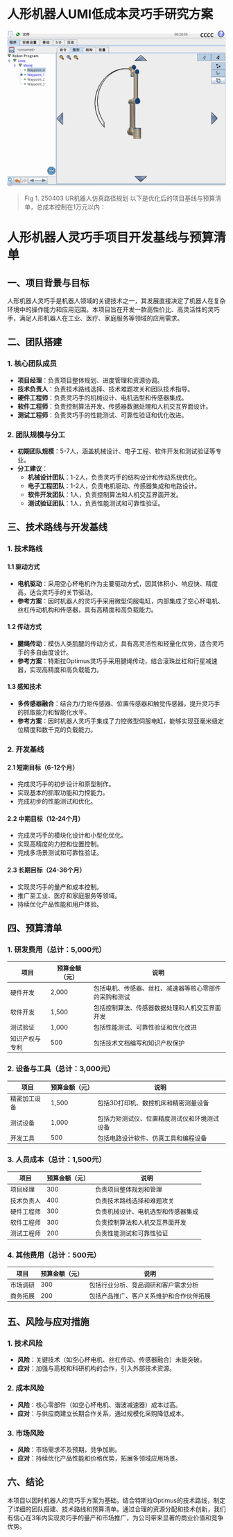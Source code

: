 # 人形机器人UMI低成本灵巧手研究方案
![UR机器人](../image/UR5%E8%B7%AF%E5%BE%84%E8%A7%84%E5%88%92.gif)
>Fig 1. 250403 UR机器人仿真路径规划
以下是优化后的项目基线与预算清单，总成本控制在1万元以内：

# 人形机器人灵巧手项目开发基线与预算清单

## 一、项目背景与目标
人形机器人灵巧手是机器人领域的关键技术之一，其发展直接决定了机器人在复杂环境中的操作能力和应用范围。本项目旨在开发一款高性价比、高灵活性的灵巧手，满足人形机器人在工业、医疗、家庭服务等领域的应用需求。

## 二、团队搭建
### 1. 核心团队成员
- **项目经理**：负责项目整体规划、进度管理和资源协调。
- **技术负责人**：负责技术路线选择、技术难题攻关和团队技术指导。
- **硬件工程师**：负责灵巧手的机械设计、电机选型和传感器集成。
- **软件工程师**：负责控制算法开发、传感器数据处理和人机交互界面设计。
- **测试工程师**：负责灵巧手的性能测试、可靠性验证和优化改进。

### 2. 团队规模与分工
- **初期团队规模**：5-7人，涵盖机械设计、电子工程、软件开发和测试验证等专业。
- **分工建议**：
  - **机械设计团队**：1-2人，负责灵巧手的结构设计和传动系统优化。
  - **电子工程团队**：1-2人，负责电机驱动、传感器集成和电路设计。
  - **软件开发团队**：1人，负责控制算法和人机交互界面开发。
  - **测试验证团队**：1人，负责性能测试和可靠性验证。

## 三、技术路线与开发基线
### 1. 技术路线
#### 1.1 驱动方式
- **电机驱动**：采用空心杯电机作为主要驱动方式，因其体积小、响应快、精度高，适合灵巧手的关节驱动。
- **参考方案**：因时机器人的灵巧手采用微型伺服电缸，内部集成了空心杯电机、丝杠传动机构和传感器，具有高精度和高负载能力。

#### 1.2 传动方式
- **腱绳传动**：模仿人类肌腱的传动方式，具有高灵活性和轻量化优势，适合灵巧手的多自由度设计。
- **参考方案**：特斯拉Optimus灵巧手采用腱绳传动，结合滚珠丝杠和行星减速器，实现高精度和高负载能力。

#### 1.3 感知技术
- **多传感器融合**：结合力/力矩传感器、位置传感器和触觉传感器，提升灵巧手的抓取能力和智能化水平。
- **参考方案**：因时机器人灵巧手集成了力控微型伺服电缸，能够实现亚毫米级定位精度和数千克的负载能力。

### 2. 开发基线
#### 2.1 短期目标（6-12个月）
- 完成灵巧手的初步设计和原型制作。
- 实现基本的抓取功能和力控能力。
- 完成初步的性能测试和优化。

#### 2.2 中期目标（12-24个月）
- 完成灵巧手的模块化设计和小型化优化。
- 实现高精度的力控和位置控制。
- 完成多场景测试和可靠性验证。

#### 2.3 长期目标（24-36个月）
- 实现灵巧手的量产和成本控制。
- 推广至工业、医疗和家庭服务等领域。
- 持续优化产品性能和用户体验。

## 四、预算清单
### 1. 研发费用（总计：5,000元）
| 项目 | 预算金额（元） | 说明 |
|------|----------------|------|
| 硬件开发 | 2,000 | 包括电机、传感器、丝杠、减速器等核心零部件的采购和测试 |
| 软件开发 | 1,500 | 包括控制算法、传感器数据处理和人机交互界面开发 |
| 测试验证 | 1,000 | 包括性能测试、可靠性验证和优化改进 |
| 知识产权与专利 | 500 | 包括技术文档编写和知识产权保护 |

### 2. 设备与工具（总计：3,000元）
| 项目 | 预算金额（元） | 说明 |
|------|----------------|------|
| 精密加工设备 | 1,500 | 包括3D打印机、数控机床和精密测量设备 |
| 测试设备 | 1,000 | 包括力矩测试仪、位置精度测试仪和环境测试设备 |
| 开发工具 | 500 | 包括电路设计软件、仿真工具和编程设备 |

### 3. 人员成本（总计：1,500元）
| 项目 | 预算金额（元） | 说明 |
|------|----------------|------|
| 项目经理 | 300 | 负责项目整体规划和管理 |
| 技术负责人 | 400 | 负责技术路线选择和难题攻关 |
| 硬件工程师 | 300 | 负责机械设计、电机选型和传感器集成 |
| 软件工程师 | 300 | 负责控制算法和人机交互界面开发 |
| 测试工程师 | 200 | 负责性能测试和可靠性验证 |

### 4. 其他费用（总计：500元）
| 项目 | 预算金额（元） | 说明 |
|------|----------------|------|
| 市场调研 | 300 | 包括行业分析、竞品调研和客户需求分析 |
| 商务拓展 | 200 | 包括产品推广、客户关系维护和合作伙伴拓展 |

## 五、风险与应对措施
### 1. 技术风险
- **风险**：关键技术（如空心杯电机、丝杠传动、传感器融合）未能突破。
- **应对**：加强与高校和科研机构的合作，引入外部技术资源。

### 2. 成本风险
- **风险**：核心零部件（如空心杯电机、谐波减速器）成本过高。
- **应对**：与供应商建立长期合作关系，通过规模化采购降低成本。

### 3. 市场风险
- **风险**：市场需求不及预期，竞争加剧。
- **应对**：持续优化产品性能和价格优势，拓展多领域应用场景。

## 六、结论
本项目以因时机器人的灵巧手方案为基础，结合特斯拉Optimus的技术路线，制定了详细的团队搭建、技术路线和预算清单。通过合理的资源分配和技术创新，我们有信心在3年内实现灵巧手的量产和市场推广，为公司带来显著的商业价值和竞争优势。